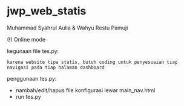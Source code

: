 # jwp_web_statis

Muhammad Syahrul Aulia & Wahyu Restu Pamuji

(!) Online mode


kegunaan file tes.py:
    
    karena website tipa statis, butuh coding untuk penyesuaian tiap navigasi pada tiap halaman dashboard

penggunaan tes.py:
- nambah/edit/hapus file konfigurasi lewar main_nav.html
- run tes.py